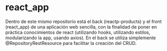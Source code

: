 # react_app
Dentro de este mismo repositorio está el back (reactp-products) y el front (react_app) de una aplicación web sencilla, con la finalidad de poner en práctica conocimientos de react (utilizando hooks, utilizando estilos, modularizando la app, usando axios). En el back se utiliza simplemente @RepositoryRestResource para facilitar la creación del CRUD.
